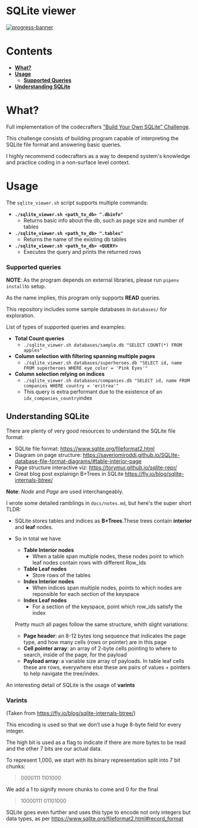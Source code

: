 #  SQLite viewer
[![progress-banner](https://backend.codecrafters.io/progress/sqlite/daa83443-036c-4926-9f5c-0cbeefcf0fc9)](https://app.codecrafters.io/users/codecrafters-bot?r=2qF)

# Contents
   - **[What?](#what)**
   - **[Usage](#usage)**
     - **[Supported Queries](#supported-queries)**
   - **[Understanding SQLite](#understanding-sqlite)**

# What?

Full implementation of the codecrafters ["Build Your Own SQLite" Challenge](https://codecrafters.io/challenges/sqlite).

This challenge consists of building program capable of interpreting the SQLite file format and answering basic queries.

I highly recommend codecrafters as a way to deepend system's knowledge and practice coding in a non-surface level context. 

# Usage

The `sqlite_viewer.sh` script supports multiple commands:

-  **`./sqlite_viewer.sh <path_to_db> ".dbinfo"`**
   -  Returns basic info about the db, such as page size and number of tables
-  **`./sqlite_viewer.sh <path_to_db> ".tables"`**
   -  Returns the name of the existing db tables
-  **`./sqlite_viewer.sh <path_to_db> <QUERY>`**
   -  Executes the query and prints the returned rows

### Supported queries
**NOTE**: As the program depends on external libraries, please run `pipenv install`to setup.


As the name implies, this program only supports **READ** queries.

This repository includes some sample databases in `databases/` for exploration.

List of types of supported queries and examples:

- **Total Count queries**
  - `./sqlite_viewer.sh databases/sample.db "SELECT COUNT(*) FROM apples"`
- **Column selection with filtering spanning multiple pages**
   - `./sqlite_viewer.sh databases/superheroes.db "SELECT id, name FROM superheroes WHERE eye_color = 'Pink Eyes'"`
 - **Column selection relying on indices**
   - `./sqlite_viewer.sh databases/companies.db "SELECT id, name FROM companies WHERE country = 'eritrea'"`
   - This query is extra performant due to the existence of an `idx_companies_country`index

## Understanding SQLite
There are plenty of very good resources to understand the SQLite file format:

- SQLite file format: https://www.sqlite.org/fileformat2.html
- Diagram on page structure: https://saveriomiroddi.github.io/SQLIte-database-file-format-diagrams/#table-interior-page
- Page structure interactive viz: https://torymur.github.io/sqlite-repr/
- Great blog post explainign B+Trees in SQLite https://fly.io/blog/sqlite-internals-btree/

**Note**: *Node* and *Page* are used interchangeably.

I wrote some detailed ramblings in `docs/notes.md`, but here's the super short TLDR:

- SQLite stores tables and indices as **B+Trees**.These trees contain **interior** and **leaf** nodes.

- So in total we have
  - **Table Interior nodes**
    - When a table span multiple nodes, these nodes point to which leaf nodes contain rows with different Row_Ids 
  - **Table Leaf nodes**
    - Store rows of the tables
  - **Index Interior nodes**
    - When indices span multiple nodes, points to which nodes are reponsible for each section of the keyspace
  - **Index Leaf nodes**
    - For a section of the keyspace, point which row_ids satisfy the index
  
  Pretty much all pages follow the same structure, whith slight variations:
  - **Page header**: an 8-12 bytes long sequence that indicates the page type, and how many cells (rows or pointer) are in this page
  - **Cell pointer array**: an array of 2-byte cells pointing to where to search, inside of the page, for the payload
  - **Payload array**: a variable size array of payloads. In table leaf cells these are rows, everywhere else these are pairs of values + pointers to help navigate the tree/index. 

An interesting detail of SQLite is the usage of **varints**

### Varints 
(Taken from https://fly.io/blog/sqlite-internals-btree/)

This encoding is used so that we don’t use a huge 8-byte field for every integer.

The high bit is used as a flag to indicate if there are more bytes to be read and the other 7 bits are our actual data.

To represent 1,000, we start with its binary representation split into 7 bit chunks:

> 0000111 1101000

We add a 1 to signify mnore chunks to come and 0 for the final

> 10000111 01101000

SQLite goes even further and uses this type to encode not only integers but data types, as per https://www.sqlite.org/fileformat2.html#record_format

